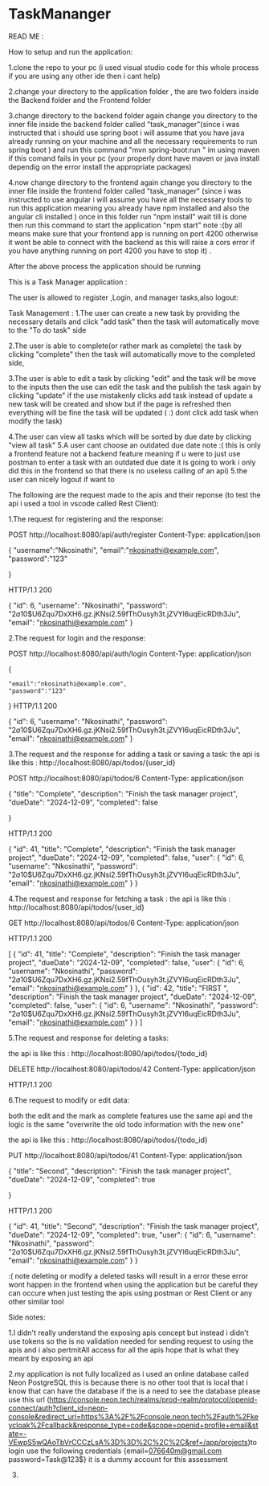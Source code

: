 # TaskMananger


READ ME :


How to setup and run the application:

1.clone the repo to your pc (i used visual studio code for this whole process if you are using any other ide then i cant help)

2.change your directory to the application folder , the are two folders inside the Backend folder and the Frontend folder 

3.change directory to the backend folder again  change you directory to the inner file inside the backend folder called "task_manager"(since i was instructed that i should use spring boot i will assume that you have java already running on your machine and all the necessary requirements to run spring boot ) and run this command "mvn spring-boot:run " im using maven if this comand fails in your pc (your properly dont have maven or java install dependig on the error install the appropriate packages)

4.now change directory to the frontend again  change you directory to the inner file inside the frontend folder called "task_manager" (since i was instructed to use angular i will assume you have all the necessary tools to run this application meaning you already have npm installed and also  the angular cli installed ) once in this folder run "npm install" wait till is done then  run this command to start the application "npm start" note :(by all means make sure that your frontend app is running on  port 4200 otherwise it wont be able to connect with the backend as this  will raise a cors error if you have  anything running on port 4200 you have to stop it) .


After the above process  the application should be running 


This is a Task Manager application :

The user is allowed to register ,Login, and manager tasks,also logout:

Task Management :
1.The user can create a new task  by providing the necessary details and click "add task"  then the task will automatically move to the "To do task" side 

2.The user is able to complete(or rather mark as complete) the task by clicking  "complete" then the task will automatically move to the completed side, 

3.The user is able to edit a task by clicking "edit" and the task will be move to the inputs then the use can edit the task and the publish the task again by clicking "update" if the use mistakenly clicks add task instead of update a new task will be created and show but if the page is refreshed then everything will be fine the task will be updated (  :) dont click add task when modify the task)

4.The user can view all tasks which will be sorted by due date by clicking "view all task"
5.A user cant choose an outdated due date  note :( this is only a frontend feature not a backend feature meaning if u were to just use postman to enter a task with an outdated due date it is going to work  i only did this in the frontend so that there is no useless calling of an api)
5.the user can nicely logout if want to 


The following are the request made to the apis and their reponse (to test the api i used a tool in vscode called Rest Client):

1.The request for registering and the response:

POST  http://localhost:8080/api/auth/register
Content-Type: application/json

{
    "username":"Nkosinathi",
    "email":"nkosinathi@example.com",
    "password":"123"
    
}

HTTP/1.1 200 


{
  "id": 6,
  "username": "Nkosinathi",
  "password": "$2a$10$U6Zqu7DxXH6.gz.jKNsi2.59fThOusyh3t.jZVYl6uqEicRDth3Ju",
  "email": "nkosinathi@example.com"
}

2.The request for login and the response:

POST  http://localhost:8080/api/auth/login
Content-Type: application/json

{
    
    "email":"nkosinathi@example.com",
    "password":"123"
    
}
HTTP/1.1 200 


{
  "id": 6,
  "username": "Nkosinathi",
  "password": "$2a$10$U6Zqu7DxXH6.gz.jKNsi2.59fThOusyh3t.jZVYl6uqEicRDth3Ju",
  "email": "nkosinathi@example.com"
}

3.The request and the response for adding a task or saving a task:
the api is like this : http://localhost:8080/api/todos/{user_id} 

POST  http://localhost:8080/api/todos/6
Content-Type: application/json

{
    "title": "Complete",
    "description": "Finish the task manager project",
    "dueDate": "2024-12-09",
    "completed": false
    
}

HTTP/1.1 200 


{
  "id": 41,
  "title": "Complete",
  "description": "Finish the task manager project",
  "dueDate": "2024-12-09",
  "completed": false,
  "user": {
    "id": 6,
    "username": "Nkosinathi",
    "password": "$2a$10$U6Zqu7DxXH6.gz.jKNsi2.59fThOusyh3t.jZVYl6uqEicRDth3Ju",
    "email": "nkosinathi@example.com"
  }
}

4.The request and response for  fetching a task :
the api is like this : http://localhost:8080/api/todos/{user_id} 

GET  http://localhost:8080/api/todos/6
Content-Type: application/json


HTTP/1.1 200 


[
  {
    "id": 41,
    "title": "Complete",
    "description": "Finish the task manager project",
    "dueDate": "2024-12-09",
    "completed": false,
    "user": {
      "id": 6,
      "username": "Nkosinathi",
      "password": "$2a$10$U6Zqu7DxXH6.gz.jKNsi2.59fThOusyh3t.jZVYl6uqEicRDth3Ju",
      "email": "nkosinathi@example.com"
    }
  },
  {
    "id": 42,
    "title": "FIRST ",
    "description": "Finish the task manager project",
    "dueDate": "2024-12-09",
    "completed": false,
    "user": {
      "id": 6,
      "username": "Nkosinathi",
      "password": "$2a$10$U6Zqu7DxXH6.gz.jKNsi2.59fThOusyh3t.jZVYl6uqEicRDth3Ju",
      "email": "nkosinathi@example.com"
    }
  }
]

5.The request and response for deleting a tasks:

the api is like this : http://localhost:8080/api/todos/{todo_id} 


DELETE   http://localhost:8080/api/todos/42
Content-Type: application/json


HTTP/1.1 200 

6.The request to modify or edit data:

both the edit and the mark as complete features use the same api and the logic is the same "overwrite the old todo information with the new one"


the api is like this : http://localhost:8080/api/todos/{todo_id} 

PUT  http://localhost:8080/api/todos/41
Content-Type: application/json

{
    "title": "Second",
    "description": "Finish the task manager project",
    "dueDate": "2024-12-09",
    "completed": true
    
}

HTTP/1.1 200 

{
  "id": 41,
  "title": "Second",
  "description": "Finish the task manager project",
  "dueDate": "2024-12-09",
  "completed": true,
  "user": {
    "id": 6,
    "username": "Nkosinathi",
    "password": "$2a$10$U6Zqu7DxXH6.gz.jKNsi2.59fThOusyh3t.jZVYl6uqEicRDth3Ju",
    "email": "nkosinathi@example.com"
  }
}

:( note deleting or modify a deleted tasks will result in a error these error wont happen in the frontend when using the application but be careful they can occure when just testing the apis using postman or Rest Client or any other similar tool



Side notes:

1.I didn't really understand the exposing apis concept but instead i didn't use tokens so the is no validation needed for sending request to using the apis and i also pertmitAll access for all the apis hope that is what they meant by exposing an api


2.my application is not fully localized as i used an online database called Neon PostgreSQL this is because there is no other tool that is local that i know that can have the database if the is a need to see the database please use this url (https://console.neon.tech/realms/prod-realm/protocol/openid-connect/auth?client_id=neon-console&redirect_uri=https%3A%2F%2Fconsole.neon.tech%2Fauth%2Fkeycloak%2Fcallback&response_type=code&scope=openid+profile+email&state=-VEwpS5wQAoTbVrCCCzLsA%3D%3D%2C%2C%2C&ref=/app/projects)to login use the following credentials {email=076640m@gmail.com password=Task@123$} it is a dummy account for this assessment 

3.

